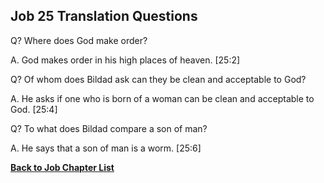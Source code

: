 ## Job 25 Translation Questions ##

Q? Where does God make order?

A. God makes order in his high places of heaven. [25:2]

Q? Of whom does Bildad ask can they be clean and acceptable to God?

A. He asks if one who is born of a woman can be clean and acceptable to God. [25:4]

Q? To what does Bildad compare a son of man?

A. He says that a son of man is a worm. [25:6]

__[Back to Job Chapter List](./)__

